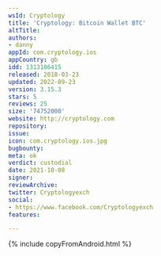 ```yaml
---
wsId: Cryptology
title: 'Cryptology: Bitcoin Wallet BTC'
altTitle: 
authors:
- danny
appId: com.cryptology.ios
appCountry: gb
idd: 1313186415
released: 2018-03-23
updated: 2022-09-23
version: 3.15.3
stars: 5
reviews: 25
size: '74752000'
website: http://cryptology.com
repository: 
issue: 
icon: com.cryptology.ios.jpg
bugbounty: 
meta: ok
verdict: custodial
date: 2021-10-08
signer: 
reviewArchive: 
twitter: Cryptologyexch
social:
- https://www.facebook.com/Cryptologyexch
features: 

---
```


{% include copyFromAndroid.html %}
